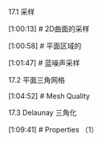 
17.1 采样    

[1:00:13] # 2D曲面的采样    

 


[1:00:58] # 平面区域的      



[1:01:47] # 蓝噪声采样    


17.2 平面三角网格    

[1:04:52] # Mesh Quality     


17.3 Delaunay 三角化    




[1:09:41] # Properties （1）     
